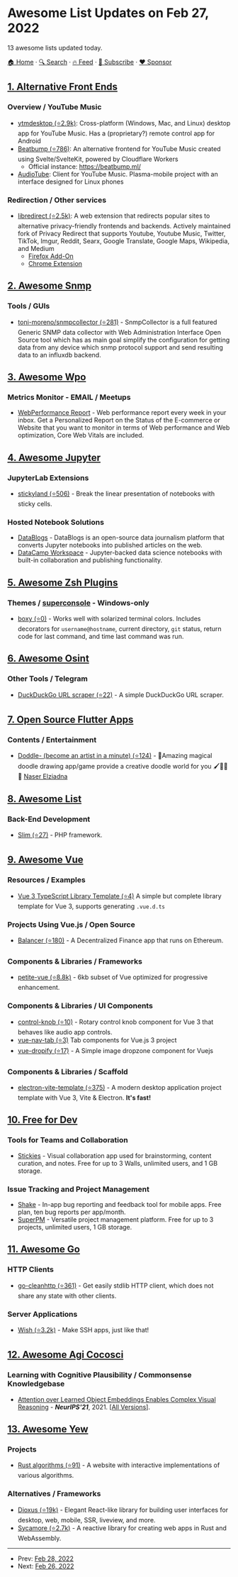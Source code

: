 # Awesome List Updates on Feb 27, 2022

13 awesome lists updated today.

[🏠 Home](/README.md) · [🔍 Search](https://www.trackawesomelist.com/search/) · [🔥 Feed](https://www.trackawesomelist.com/rss.xml) · [📮 Subscribe](https://trackawesomelist.us17.list-manage.com/subscribe?u=d2f0117aa829c83a63ec63c2f&id=36a103854c) · [❤️  Sponsor](https://github.com/sponsors/theowenyoung)



## [1. Alternative Front Ends](/content/mendel5/alternative-front-ends/README.md)

### Overview / YouTube Music

*   [ytmdesktop (⭐2.9k)](https://github.com/ytmdesktop/ytmdesktop): Cross-platform (Windows, Mac, and Linux) desktop app for YouTube Music. Has a (proprietary?) remote control app for Android
*   [Beatbump (⭐786)](https://github.com/snuffyDev/Beatbump): An alternative frontend for YouTube Music created using Svelte/SvelteKit, powered by Cloudflare Workers
    *   Official instance: <https://beatbump.ml/>
*   [AudioTube](https://invent.kde.org/plasma-mobile/audiotube): Client for YouTube Music. Plasma-mobile project with an interface designed for Linux phones

### Redirection / Other services

*   [libredirect (⭐2.5k)](https://github.com/libredirect/libredirect): A web extension that redirects popular sites to alternative privacy-friendly frontends and backends. Actively maintained fork of Privacy Redirect that supports Youtube, Youtube Music, Twitter, TikTok, Imgur, Reddit, Searx, Google Translate, Google Maps, Wikipedia, and Medium
    *   [Firefox Add-On](https://addons.mozilla.org/firefox/addon/libredirect/)
    *   [Chrome Extension](https://libredirect.github.io/download_chromium.html)

## [2. Awesome Snmp](/content/eozer/awesome-snmp/README.md)

### Tools / GUIs

*   [toni-moreno/snmpcollector (⭐281)](https://github.com/toni-moreno/snmpcollector) - SnmpCollector is a full featured Generic SNMP data collector with Web Administration Interface Open Source tool which has as main goal simplify the configuration for getting data from any device which snmp protocol support and send resulting data to an influxdb backend.

## [3. Awesome Wpo](/content/davidsonfellipe/awesome-wpo/README.md)

### Metrics Monitor - EMAIL / Meetups

*   [WebPerformance Report](https://webperformancereport.com/) - Web performance report every week in your inbox. Get a Personalized Report on the Status of the E-commerce or Website that you want to monitor in terms of Web performance and Web optimization, Core Web Vitals are included.

## [4. Awesome Jupyter](/content/markusschanta/awesome-jupyter/README.md)

### JupyterLab Extensions

*   [stickyland (⭐506)](https://github.com/xiaohk/stickyland) - Break the linear presentation of notebooks with sticky cells.

### Hosted Notebook Solutions

*   [DataBlogs](https://www.datablogs.co/) - DataBlogs is an open-source data journalism platform that converts Jupyter notebooks into published articles on the web.
*   [DataCamp Workspace](https://www.datacamp.com/workspace) - Jupyter-backed data science notebooks with built-in collaboration and publishing functionality.

## [5. Awesome Zsh Plugins](/content/unixorn/awesome-zsh-plugins/README.md)

### Themes / [superconsole](https://github.com/alexchmykhalo/superconsole) - Windows-only

*   [boxy (⭐0)](https://github.com/evil-tim/boxy-zsh-theme) - Works well with solarized terminal colors. Includes decorators for `username@hostname`, current directory, `git` status, return code for last command, and time last command was run.

## [6. Awesome Osint](/content/jivoi/awesome-osint/README.md)

### Other Tools / Telegram

*   [DuckDuckGo URL scraper (⭐22)](https://github.com/its0x08/duckduckgo) - A simple DuckDuckGo URL scraper.

## [7. Open Source Flutter Apps](/content/tortuvshin/open-source-flutter-apps/README.md)

### Contents / Entertainment

*   [Doddle- (become an artist in a minute) (⭐124)](https://github.com/NaserElziadna/doddle) - 💚Amazing magical doodle drawing app/game provide a creative doodle world for you 🖌💛🌸💚 [Naser Elziadna](https://github.com/NaserElziadna)

## [8. Awesome List](/content/sindresorhus/awesome/README.md)

### Back-End Development

*   [Slim (⭐27)](https://github.com/nekofar/awesome-slim#readme) - PHP framework.

## [9. Awesome Vue](/content/vuejs/awesome-vue/README.md)

### Resources / Examples

*   [Vue 3 TypeScript Library Template (⭐4)](https://github.com/TinkoLiu/vue3-ts-lib-template) A simple but complete library template for Vue 3, supports generating `.vue.d.ts`

### Projects Using Vue.js / Open Source

*   [Balancer (⭐180)](https://github.com/balancer-labs/frontend-v2) - A Decentralized Finance app that runs on Ethereum.

### Components & Libraries / Frameworks

*   [petite-vue (⭐8.8k)](https://github.com/vuejs/petite-vue) - 6kb subset of Vue optimized for progressive enhancement.

### Components & Libraries / UI Components

*   [control-knob (⭐10)](https://github.com/slipmatio/control-knob) - Rotary control knob component for Vue 3 that behaves like audio app controls.
*   [vue-nav-tab (⭐3)](https://github.com/kien5436/vue-nav-tab) Tab components for Vue.js 3 project
*   [vue-dropify (⭐17)](https://github.com/khofaai/vue-dropify) - A Simple image dropzone component for Vuejs

### Components & Libraries / Scaffold

*   [electron-vite-template (⭐375)](https://github.com/umbrella22/electron-vite-template) - A modern desktop application project template with Vue 3, Vite & Electron. **It's fast!**

## [10. Free for Dev](/content/ripienaar/free-for-dev/README.md)

### Tools for Teams and Collaboration

*   [Stickies](https://stickies.app/) - Visual collaboration app used for brainstorming, content curation, and notes. Free for up to 3 Walls, unlimited users, and 1 GB storage.

### Issue Tracking and Project Management

*   [Shake](https://www.shakebugs.com/) - In-app bug reporting and feedback tool for mobile apps. Free plan, ten bug reports per app/month.
*   [SuperPM](https://superpm.app/) - Versatile project management platform. Free for up to 3 projects, unlimited users, 1 GB storage.

## [11. Awesome Go](/content/avelino/awesome-go/README.md)

### HTTP Clients

*   [go-cleanhttp (⭐361)](https://github.com/hashicorp/go-cleanhttp) - Get easily stdlib HTTP client, which does not share any state with other clients.

### Server Applications

*   [Wish (⭐3.2k)](https://github.com/charmbracelet/wish) - Make SSH apps, just like that!

## [12. Awesome Agi Cocosci](/content/YuzheSHI/awesome-agi-cocosci/README.md)

### Learning with Cognitive Plausibility / Commonsense Knowledgebase

*   [Attention over Learned Object Embeddings Enables Complex Visual Reasoning](https://proceedings.neurips.cc/paper/2021/hash/4c26774d852f62440fc746ea4cdd57f6-Abstract.html) - ***NeurIPS'21***, 2021. \[[All Versions](https://scholar.google.com/scholar?cluster=127829313460149801\&hl=en\&as_sdt=0,5)].

## [13. Awesome Yew](/content/jetli/awesome-yew/README.md)

### Projects

*   [Rust algorithms (⭐91)](https://github.com/Jondolf/rust-algorithms) - A website with interactive implementations of various algorithms.

### Alternatives / Frameworks

*   [Dioxus (⭐19k)](https://github.com/DioxusLabs/dioxus) - Elegant React-like library for building user interfaces for desktop, web, mobile, SSR, liveview, and more.
*   [Sycamore (⭐2.7k)](https://github.com/sycamore-rs/sycamore) - A reactive library for creating web apps in Rust and WebAssembly.

---

- Prev: [Feb 28, 2022](/content/2022/02/28/README.md)
- Next: [Feb 26, 2022](/content/2022/02/26/README.md)